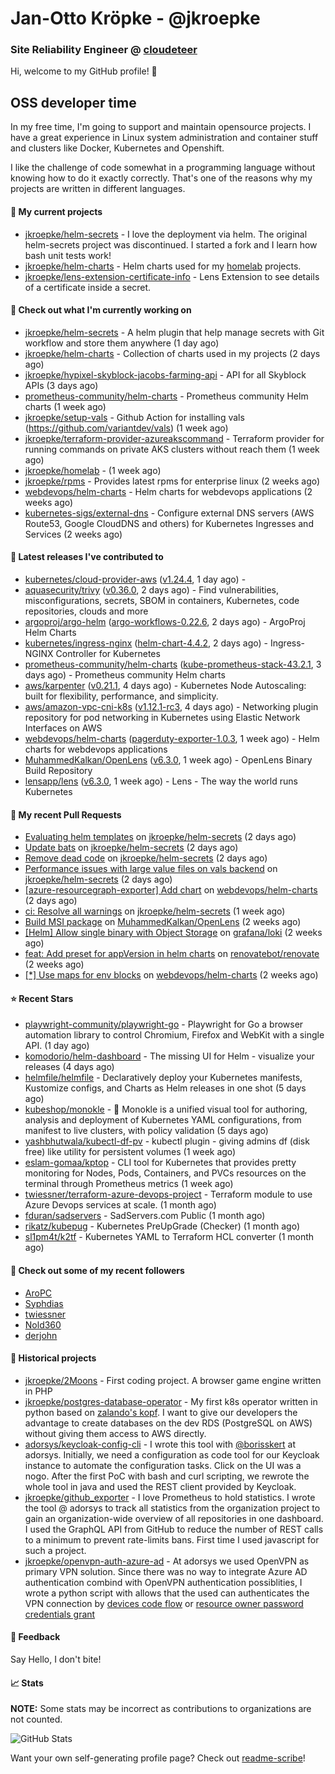 # Jan-Otto Kröpke - @jkroepke
### Site Reliability Engineer @ [cloudeteer](https://cloudeteer.de/)

Hi, welcome to my GitHub profile! 👋

## OSS developer time
In my free time, I'm going to support and maintain opensource projects. I have a great experience in Linux system administration and container stuff and clusters like Docker, Kubernetes and Openshift.

I like the challenge of code somewhat in a programming language without knowing how to do it exactly correctly. That's one of the reasons why my projects are written in different languages.

#### 🌱 My current projects
- [jkroepke/helm-secrets](https://github.com/jkroepke/helm-secrets) - I love the deployment via helm. The original helm-secrets project was discontinued. I started a fork and I learn how bash unit tests work!
- [jkroepke/helm-charts](https://github.com/jkroepke/helm-charts) - Helm charts used for my [homelab](https://github.com/jkroepke/homelab) projects.
- [jkroepke/lens-extension-certificate-info](https://github.com/jkroepke/lens-extension-certificate-info) - Lens Extension to see details of a certificate inside a secret.

#### 👷 Check out what I'm currently working on

- [jkroepke/helm-secrets](https://github.com/jkroepke/helm-secrets) - A helm plugin that help manage secrets with Git workflow and store them anywhere (1 day ago)
- [jkroepke/helm-charts](https://github.com/jkroepke/helm-charts) - Collection of charts used in my projects (2 days ago)
- [jkroepke/hypixel-skyblock-jacobs-farming-api](https://github.com/jkroepke/hypixel-skyblock-jacobs-farming-api) - API for all Skyblock APIs (3 days ago)
- [prometheus-community/helm-charts](https://github.com/prometheus-community/helm-charts) - Prometheus community Helm charts (1 week ago)
- [jkroepke/setup-vals](https://github.com/jkroepke/setup-vals) - Github Action for installing vals (https://github.com/variantdev/vals) (1 week ago)
- [jkroepke/terraform-provider-azureakscommand](https://github.com/jkroepke/terraform-provider-azureakscommand) - Terraform provider for running commands on private AKS clusters without reach them (1 week ago)
- [jkroepke/homelab](https://github.com/jkroepke/homelab) -  (1 week ago)
- [jkroepke/rpms](https://github.com/jkroepke/rpms) - Provides latest rpms for enterprise linux (2 weeks ago)
- [webdevops/helm-charts](https://github.com/webdevops/helm-charts) - Helm charts for webdevops applications (2 weeks ago)
- [kubernetes-sigs/external-dns](https://github.com/kubernetes-sigs/external-dns) - Configure external DNS servers (AWS Route53, Google CloudDNS and others) for Kubernetes Ingresses and Services (2 weeks ago)

#### 🔭 Latest releases I've contributed to

- [kubernetes/cloud-provider-aws](https://github.com/kubernetes/cloud-provider-aws) ([v1.24.4](https://github.com/kubernetes/cloud-provider-aws/releases/tag/v1.24.4), 1 day ago) - 
- [aquasecurity/trivy](https://github.com/aquasecurity/trivy) ([v0.36.0](https://github.com/aquasecurity/trivy/releases/tag/v0.36.0), 2 days ago) - Find vulnerabilities, misconfigurations, secrets, SBOM in containers, Kubernetes, code repositories, clouds and more
- [argoproj/argo-helm](https://github.com/argoproj/argo-helm) ([argo-workflows-0.22.6](https://github.com/argoproj/argo-helm/releases/tag/argo-workflows-0.22.6), 2 days ago) - ArgoProj Helm Charts
- [kubernetes/ingress-nginx](https://github.com/kubernetes/ingress-nginx) ([helm-chart-4.4.2](https://github.com/kubernetes/ingress-nginx/releases/tag/helm-chart-4.4.2), 2 days ago) - Ingress-NGINX Controller for Kubernetes
- [prometheus-community/helm-charts](https://github.com/prometheus-community/helm-charts) ([kube-prometheus-stack-43.2.1](https://github.com/prometheus-community/helm-charts/releases/tag/kube-prometheus-stack-43.2.1), 3 days ago) - Prometheus community Helm charts
- [aws/karpenter](https://github.com/aws/karpenter) ([v0.21.1](https://github.com/aws/karpenter/releases/tag/v0.21.1), 4 days ago) - Kubernetes Node Autoscaling: built for flexibility, performance, and simplicity.
- [aws/amazon-vpc-cni-k8s](https://github.com/aws/amazon-vpc-cni-k8s) ([v1.12.1-rc3](https://github.com/aws/amazon-vpc-cni-k8s/releases/tag/v1.12.1-rc3), 4 days ago) - Networking plugin repository for pod networking in Kubernetes using Elastic Network Interfaces on AWS
- [webdevops/helm-charts](https://github.com/webdevops/helm-charts) ([pagerduty-exporter-1.0.3](https://github.com/webdevops/helm-charts/releases/tag/pagerduty-exporter-1.0.3), 1 week ago) - Helm charts for webdevops applications
- [MuhammedKalkan/OpenLens](https://github.com/MuhammedKalkan/OpenLens) ([v6.3.0](https://github.com/MuhammedKalkan/OpenLens/releases/tag/v6.3.0), 1 week ago) - OpenLens Binary Build Repository
- [lensapp/lens](https://github.com/lensapp/lens) ([v6.3.0](https://github.com/lensapp/lens/releases/tag/v6.3.0), 1 week ago) - Lens - The way the world runs Kubernetes

#### 🔨 My recent Pull Requests

- [Evaluating helm templates](https://github.com/jkroepke/helm-secrets/pull/306) on [jkroepke/helm-secrets](https://github.com/jkroepke/helm-secrets) (2 days ago)
- [Update bats](https://github.com/jkroepke/helm-secrets/pull/305) on [jkroepke/helm-secrets](https://github.com/jkroepke/helm-secrets) (2 days ago)
- [Remove dead code](https://github.com/jkroepke/helm-secrets/pull/304) on [jkroepke/helm-secrets](https://github.com/jkroepke/helm-secrets) (2 days ago)
- [Performance issues with large value files on vals backend](https://github.com/jkroepke/helm-secrets/pull/303) on [jkroepke/helm-secrets](https://github.com/jkroepke/helm-secrets) (2 days ago)
- [[azure-resourcegraph-exporter] Add chart](https://github.com/webdevops/helm-charts/pull/7) on [webdevops/helm-charts](https://github.com/webdevops/helm-charts) (2 days ago)
- [ci: Resolve all warnings](https://github.com/jkroepke/helm-secrets/pull/300) on [jkroepke/helm-secrets](https://github.com/jkroepke/helm-secrets) (1 week ago)
- [Build MSI package](https://github.com/MuhammedKalkan/OpenLens/pull/79) on [MuhammedKalkan/OpenLens](https://github.com/MuhammedKalkan/OpenLens) (2 weeks ago)
- [[Helm] Allow single binary with Object Storage](https://github.com/grafana/loki/pull/7942) on [grafana/loki](https://github.com/grafana/loki) (2 weeks ago)
- [feat: Add preset for appVersion in helm charts](https://github.com/renovatebot/renovate/pull/19371) on [renovatebot/renovate](https://github.com/renovatebot/renovate) (2 weeks ago)
- [[*] Use maps for env blocks](https://github.com/webdevops/helm-charts/pull/3) on [webdevops/helm-charts](https://github.com/webdevops/helm-charts) (2 weeks ago)

#### ⭐ Recent Stars

- [playwright-community/playwright-go](https://github.com/playwright-community/playwright-go) - Playwright for Go a browser automation library to control Chromium, Firefox and WebKit with a single API. (1 day ago)
- [komodorio/helm-dashboard](https://github.com/komodorio/helm-dashboard) - The missing UI for Helm - visualize your releases (4 days ago)
- [helmfile/helmfile](https://github.com/helmfile/helmfile) - Declaratively deploy your Kubernetes manifests, Kustomize configs, and Charts as Helm releases in one shot (5 days ago)
- [kubeshop/monokle](https://github.com/kubeshop/monokle) - 🧐 Monokle is a unified visual tool for authoring, analysis and deployment of Kubernetes YAML configurations, from manifest to live clusters, with policy validation (5 days ago)
- [yashbhutwala/kubectl-df-pv](https://github.com/yashbhutwala/kubectl-df-pv) - kubectl plugin - giving admins df (disk free) like utility for persistent volumes (1 week ago)
- [eslam-gomaa/kptop](https://github.com/eslam-gomaa/kptop) - CLI tool for Kubernetes that provides pretty monitoring for Nodes, Pods, Containers, and PVCs resources on the terminal through Prometheus metrics (1 week ago)
- [twiessner/terraform-azure-devops-project](https://github.com/twiessner/terraform-azure-devops-project) - Terraform module to use Azure Devops services at scale. (1 month ago)
- [fduran/sadservers](https://github.com/fduran/sadservers) - SadServers.com Public (1 month ago)
- [rikatz/kubepug](https://github.com/rikatz/kubepug) - Kubernetes PreUpGrade (Checker) (1 month ago)
- [sl1pm4t/k2tf](https://github.com/sl1pm4t/k2tf) - Kubernetes YAML to Terraform HCL converter (1 month ago)

#### 👯 Check out some of my recent followers

- [AroPC](https://github.com/AroPC)
- [Syphdias](https://github.com/Syphdias)
- [twiessner](https://github.com/twiessner)
- [Nold360](https://github.com/Nold360)
- [derjohn](https://github.com/derjohn)

#### 📜 Historical projects
- [jkroepke/2Moons](https://github.com/jkroepke/2Moons) - First coding project. A browser game engine written in PHP
- [jkroepke/postgres-database-operator](https://github.com/jkroepke/postgres-database-operator) - My first k8s operator written in python based on [zalando's kopf](https://github.com/zalando-incubator/kopf). I want to give our developers the advantage to create databases on the dev RDS (PostgreSQL on AWS) without giving them access to AWS directly.
- [adorsys/keycloak-config-cli](https://github.com/adorsys/keycloak-config-cli) - I wrote this tool with [@borisskert](https://github.com/borisskert) at adorsys. Initially, we need a configuration as code tool for our Keycloak instance to automate the configuration tasks. Click on the UI was a nogo. After the first PoC with bash and curl scripting, we rewrote the whole tool in java and used the REST client provided by Keycloak.
- [jkroepke/github_exporter](https://github.com/jkroepke/github_exporter) - I love Prometheus to hold statistics. I wrote the tool @ adorsys to track all statistics from the organization project to gain an organization-wide overview of all repositories in one dashboard. I used the GraphQL API from GitHub to reduce the number of REST calls to a minimum to prevent rate-limits bans. First time I used javascript for such a project.
- [jkroepke/openvpn-auth-azure-ad](https://github.com/jkroepke/openvpn-auth-azure-ad) - At adorsys we used OpenVPN as primary VPN solution. Since there was no way to integrate Azure AD authentication combind with OpenVPN authentication possiblities, I wrote a python script with allows that the used can authenticates the VPN connection by [devices code flow](https://docs.microsoft.com/en-us/azure/active-directory/develop/v2-oauth2-device-code) or [resource owner password credentials grant](https://docs.microsoft.com/en-us/azure/active-directory/develop/v2-oauth-ropc)

#### 💬 Feedback

Say Hello, I don't bite!

#### 📈 Stats

**NOTE:** Some stats may be incorrect as contributions to organizations
are not counted.

![GitHub Stats](https://github-readme-stats.vercel.app/api?username=jkroepke&count_private=false&theme=tokyonight&show_icons=true)

Want your own self-generating profile page? Check out [readme-scribe](https://github.com/muesli/readme-scribe)!
